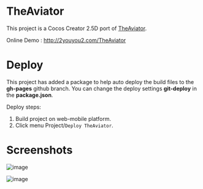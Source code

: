 # TheAviator

This project is a Cocos Creator 2.5D port of [TheAviator](https://github.com/yakudoo/TheAviator).

Online Demo : http://2youyou2.com/TheAviator

# Deploy

This project has added a package to help auto deploy the build files to the **gh-pages** github branch.
You can change the deploy settings **git-deploy** in the **package.json**.

Deploy steps: 
1. Build project on web-mobile platform.
2. Click menu Project/`Deploy TheAviator`.

# Screenshots

![image](https://user-images.githubusercontent.com/1862402/51579784-2f432700-1efd-11e9-8100-02a3e254f774.png)

![image](https://user-images.githubusercontent.com/1862402/51597436-363a5b80-1f36-11e9-91d5-78c288a960a9.png)

